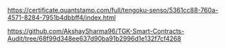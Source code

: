 https://certificate.quantstamp.com/full/tengoku-senso/5361cc88-760a-4571-8284-7951b4dbbff4/index.html

https://github.com/AkshaySharma96/TGK-Smart-Contracts-Audit/tree/68f99d348ee637d90ba91b2996d1e132f7cf4268